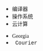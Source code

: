 * 编译器
* 操作系统
* 云计算
- <a href="#" onclick="handleFontSwitch('font-serif')" style="font-family: 'Georgia'; text-decoration: none;">Georgia</a>
- <a href="#" onclick="handleFontSwitch('font-monospace')" style="font-family: 'Courier New'; text-decoration: none;"> Courier </a>

